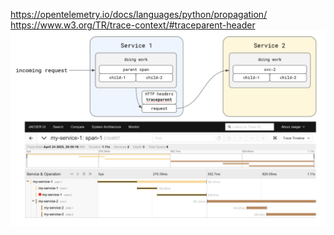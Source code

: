 https://opentelemetry.io/docs/languages/python/propagation/
https://www.w3.org/TR/trace-context/#traceparent-header
![](jaeger_screen.png)
